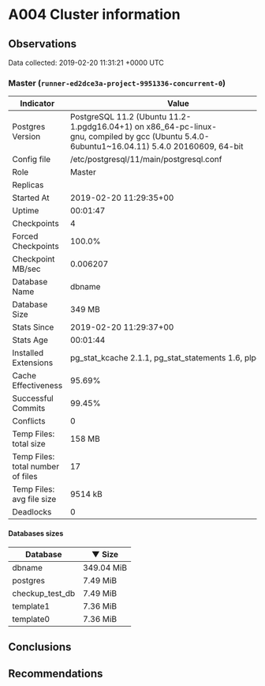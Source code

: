 # A004 Cluster information #

## Observations ##
Data collected: 2019-02-20 11:31:21 +0000 UTC  


### Master (`runner-ed2dce3a-project-9951336-concurrent-0`) ###

 Indicator | Value
-----------|-------
Postgres Version | PostgreSQL&nbsp;11.2&nbsp;(Ubuntu&nbsp;11.2-1.pgdg16.04+1)&nbsp;on&nbsp;x86_64-pc-linux-gnu,&nbsp;compiled&nbsp;by&nbsp;gcc&nbsp;(Ubuntu&nbsp;5.4.0-6ubuntu1~16.04.11)&nbsp;5.4.0&nbsp;20160609,&nbsp;64-bit
Config file | /etc/postgresql/11/main/postgresql.conf
Role | Master
Replicas | 
Started At | 2019-02-20&nbsp;11:29:35+00
Uptime | 00:01:47
Checkpoints | 4
Forced Checkpoints | 100.0%
Checkpoint MB/sec | 0.006207
Database Name | dbname
Database Size | 349&nbsp;MB
Stats Since | 2019-02-20&nbsp;11:29:37+00
Stats Age | 00:01:44
Installed Extensions | pg_stat_kcache&nbsp;2.1.1,&nbsp;pg_stat_statements&nbsp;1.6,&nbsp;plpgsql&nbsp;1.0
Cache Effectiveness | 95.69%
Successful Commits | 99.45%
Conflicts | 0
Temp Files: total size | 158&nbsp;MB
Temp Files: total number of files | 17
Temp Files: avg file size | 9514&nbsp;kB
Deadlocks | 0

#### Databases sizes ####
Database | &#9660;&nbsp;Size
---------|------
dbname | 349.04&nbsp;MiB
postgres | 7.49&nbsp;MiB
checkup_test_db | 7.49&nbsp;MiB
template1 | 7.36&nbsp;MiB
template0 | 7.36&nbsp;MiB


## Conclusions ##


## Recommendations ##

